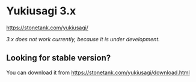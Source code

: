 # Yukiusagi 3.x  
<https://stonetank.com/yukiusagi/>  

*3.x does not work currently, because it is under development.*  

## Looking for stable version?  
You can download it from <https://stonetank.com/yukiusagi/download.html>
